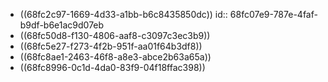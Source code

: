 - ((68fc2c97-1669-4d33-a1bb-b6c8435850dc))
  id:: 68fc07e9-787e-4faf-b9df-b6e1ac9d07eb
- ((68fc50d8-f130-4806-aaf8-c3097c3ec3b9))
- ((68fc5e27-f273-4f2b-951f-aa01f64b3df8))
- ((68fc8ae1-2463-46f8-a8e3-abce2b63a65a))
- ((68fc8996-0c1d-4da0-83f9-04f18ffac398))